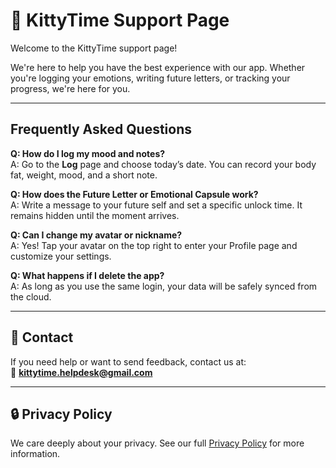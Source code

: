# 💜 KittyTime Support Page

Welcome to the KittyTime support page!

We're here to help you have the best experience with our app. Whether you're logging your emotions, writing future letters, or tracking your progress, we're here for you.

---

## Frequently Asked Questions

**Q: How do I log my mood and notes?**  
A: Go to the **Log** page and choose today’s date. You can record your body fat, weight, mood, and a short note.

**Q: How does the Future Letter or Emotional Capsule work?**  
A: Write a message to your future self and set a specific unlock time. It remains hidden until the moment arrives.

**Q: Can I change my avatar or nickname?**  
A: Yes! Tap your avatar on the top right to enter your Profile page and customize your settings.

**Q: What happens if I delete the app?**  
A: As long as you use the same login, your data will be safely synced from the cloud.

---

## 📧 Contact

If you need help or want to send feedback, contact us at:  
📮 **kittytime.helpdesk@gmail.com**

---

## 🔒 Privacy Policy

We care deeply about your privacy. See our full [Privacy Policy](https://tracy02022.github.io/kittytime-support/privacy.html) for more information.
